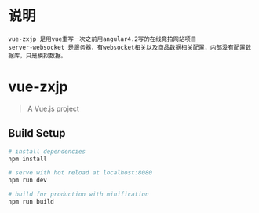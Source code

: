 
# 说明

	vue-zxjp 是用vue重写一次之前用angular4.2写的在线竞拍网站项目
	server-websocket 是服务器，有websocket相关以及商品数据相关配置，内部没有配置数据库，只是模拟数据。

# vue-zxjp

> A Vue.js project

## Build Setup

``` bash
# install dependencies
npm install

# serve with hot reload at localhost:8080
npm run dev

# build for production with minification
npm run build
```

